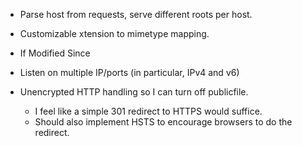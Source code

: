- Parse host from requests, serve different roots per host.

- Customizable xtension to mimetype mapping.

- If Modified Since

- Listen on multiple IP/ports (in particular, IPv4 and v6)

- Unencrypted HTTP handling so I can turn off publicfile.
  - I feel like a simple 301 redirect to HTTPS would suffice.
  - Should also implement HSTS to encourage browsers to do the redirect.

